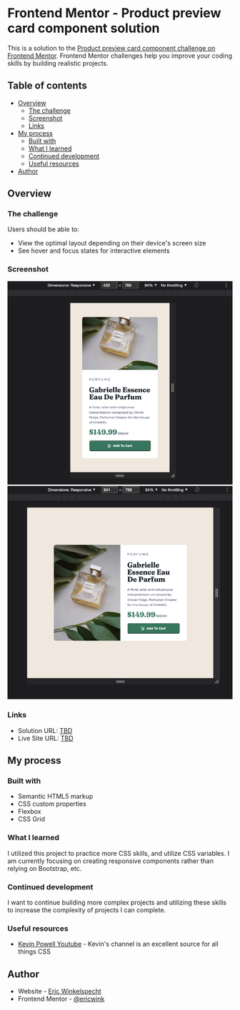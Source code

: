 # Frontend Mentor - Product preview card component solution

This is a solution to the [Product preview card component challenge on Frontend Mentor](https://www.frontendmentor.io/challenges/product-preview-card-component-GO7UmttRfa). Frontend Mentor challenges help you improve your coding skills by building realistic projects.

## Table of contents

- [Overview](#overview)
  - [The challenge](#the-challenge)
  - [Screenshot](#screenshot)
  - [Links](#links)
- [My process](#my-process)
  - [Built with](#built-with)
  - [What I learned](#what-i-learned)
  - [Continued development](#continued-development)
  - [Useful resources](#useful-resources)
- [Author](#author)

## Overview

### The challenge

Users should be able to:

- View the optimal layout depending on their device's screen size
- See hover and focus states for interactive elements

### Screenshot

![Mobile Solution](./images/solution-mobile.png "Mobile Solution")
![Desktop Solution](./images/solution-desktop.png "Desktop Solution")

### Links

- Solution URL: [TBD](#)
- Live Site URL: [TBD](#)

## My process

### Built with

- Semantic HTML5 markup
- CSS custom properties
- Flexbox
- CSS Grid

### What I learned

I utilized this project to practice more CSS skills, and utilize CSS variables. I am currently focusing on creating responsive components rather than relying on Bootstrap, etc.

### Continued development

I want to continue building more complex projects and utilizing these skills to increase the complexity of projects I can complete.

### Useful resources

- [Kevin Powell Youtube](https://www.youtube.com/kepowob) - Kevin's channel is an excellent source for all things CSS

## Author

- Website - [Eric Winkelspecht](https://github.com/ericwink/)
- Frontend Mentor - [@ericwink](https://www.frontendmentor.io/profile/ericwink)
